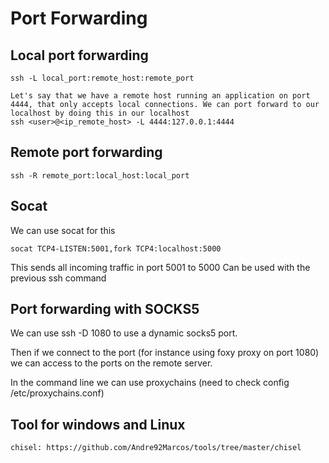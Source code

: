 # Port Forwarding

## Local port forwarding

	ssh -L local_port:remote_host:remote_port

	Let's say that we have a remote host running an application on port 4444, that only accepts local connections. We can port forward to our localhost by doing this in our localhost
	ssh <user>@<ip_remote_host> -L 4444:127.0.0.1:4444

## Remote port forwarding

	ssh -R remote_port:local_host:local_port


## Socat

We can use socat for this

	socat TCP4-LISTEN:5001,fork TCP4:localhost:5000

This sends all incoming traffic in port 5001 to 5000
Can be used with the previous ssh command


## Port forwarding with SOCKS5

We can use ssh -D 1080 to use a dynamic socks5 port.

Then if we connect to the port (for instance using foxy proxy on port 1080) we can access to the ports on the remote server.

In the command line we can use proxychains (need to check config /etc/proxychains.conf)

## Tool for windows and Linux

	chisel: https://github.com/Andre92Marcos/tools/tree/master/chisel

